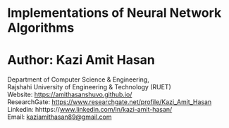 # Implementations of Neural Network Algorithms
 
# Author: Kazi Amit Hasan

Department of Computer Science & Engineering, <br>
Rajshahi University of Engineering & Technology (RUET) <br>
Website: https://amithasanshuvo.github.io/ <br>
ResearchGate: https://www.researchgate.net/profile/Kazi_Amit_Hasan <br>
Linkedin: hhttps://www.linkedin.com/in/kazi-amit-hasan/ <br>
Email: kaziamithasan89@gmail.com